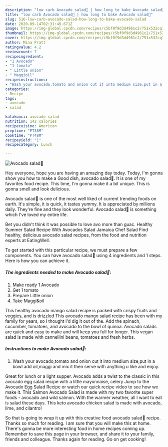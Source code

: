 ```yaml
---
description: "low carb Avocado salad🥗 | how long to bake Avocado salad🥗"
title: "low carb Avocado salad🥗 | how long to bake Avocado salad🥗"
slug: 516-low-carb-avocado-salad-how-long-to-bake-avocado-salad
date: 2020-09-14T02:31:49.671Z
image: https://img-global.cpcdn.com/recipes/c5bf0f9d3d4961c2/751x532cq70/avocado-salad🥗-recipe-main-photo.jpg
thumbnail: https://img-global.cpcdn.com/recipes/c5bf0f9d3d4961c2/751x532cq70/avocado-salad🥗-recipe-main-photo.jpg
cover: https://img-global.cpcdn.com/recipes/c5bf0f9d3d4961c2/751x532cq70/avocado-salad🥗-recipe-main-photo.jpg
author: Mina Pratt
ratingvalue: 4.2
reviewcount: 7
recipeingredient:
- "1 Avocado"
- "1 tomato"
- " Little onion"
- " Maggioil"
recipeinstructions:
- "Wash your avocado,tomato and onion cut it into medium size,put in a bowl add oil,maggi and mix it then serve with anything u like and enjoy."
categories:
- Recipe
tags:
- avocado
- salad

katakunci: avocado salad 
nutrition: 142 calories
recipecuisine: American
preptime: "PT38M"
cooktime: "PT48M"
recipeyield: "1"
recipecategory: Lunch

---
```



![Avocado salad🥗](https://img-global.cpcdn.com/recipes/c5bf0f9d3d4961c2/751x532cq70/avocado-salad🥗-recipe-main-photo.jpg)

Hey everyone, hope you are having an amazing day today. Today, I'm gonna show you how to make a Good dish, avocado salad🥗. It is one of my favorites food recipe. This time, I'm gonna make it a bit unique. This is gonna smell and look delicious.

Avocado salad🥗 is one of the most well liked of current trending foods on earth. It's simple, it is quick, it tastes yummy. It is appreciated by millions daily. They're fine and they look wonderful. Avocado salad🥗 is something which I've loved my entire life.

Bet you didn&#39;t think it was possible to love avo more than guac. Healthy Summer Salad Recipe With Avocados Salad Jamaica Chef Salad Find healthy, delicious avocado salad recipes, from the food and nutrition experts at EatingWell.


To get started with this particular recipe, we must prepare a few components. You can have avocado salad🥗 using 4 ingredients and 1 steps. Here is how you can achieve it.

<!--inarticleads1-->

##### The ingredients needed to make Avocado salad🥗:

1. Make ready 1 Avocado
1. Get 1 tomato
1. Prepare  Little onion
1. Take  Maggi&amp;oil


This healthy avocado mango salad recipe is packed with crispy fruits and veggies, and is drizzled This avocado mango salad recipe has been with my family for years, so I thought I&#39;d dig it out of the. Add the spinach, cucumber, tomatoes, and avocado to the bowl of quinoa. Avocado salads are quick and easy to make and will keep you full for longer. This vegan salad is made with cannellini beans, tomatoes and fresh herbs. 

<!--inarticleads2-->

##### Instructions to make Avocado salad🥗:

1. Wash your avocado,tomato and onion cut it into medium size,put in a bowl add oil,maggi and mix it then serve with anything u like and enjoy.


Great for lunch or a light supper. Avocado adds a twist to the classic in this avocado egg salad recipe with a little mayonnaise, celery Jump to the Avocado Egg Salad Recipe or watch our quick recipe video to see how we make it. This Salmon Avocado Salad is made with my two favorite super foods - avocado and wild salmon. With the warmer weather, all I want to eat is salad these days. This keto avocado chicken salad is made with avocado, lime, and cilantro! 

So that is going to wrap it up with this creative food avocado salad🥗 recipe. Thanks so much for reading. I am sure that you will make this at home. There's gonna be more interesting food in home recipes coming up. Remember to save this page in your browser, and share it to your family, friends and colleague. Thanks again for reading. Go on get cooking!
